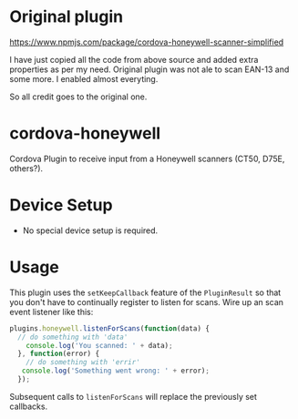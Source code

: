 # Original plugin 
https://www.npmjs.com/package/cordova-honeywell-scanner-simplified

I have just copied all the code from above source and added extra properties as per my need. Original plugin was not ale to scan EAN-13 and some more. I enabled almost everyting.

So all credit goes to the original one. 


# cordova-honeywell
Cordova Plugin to receive input from a Honeywell scanners (CT50, D75E, others?).

# Device Setup
- No special device setup is required.

# Usage
This plugin uses the `setKeepCallback` feature of the `PluginResult` so that you don't have to continually register to listen for scans. Wire up an scan event listener like this:

```javascript
plugins.honeywell.listenForScans(function(data) {
  // do something with 'data'
    console.log('You scanned: ' + data);
  }, function(error) {
    // do something with 'errir'
   console.log('Something went wrong: ' + error);
  });
```

Subsequent calls to `listenForScans` will replace the previously set callbacks.